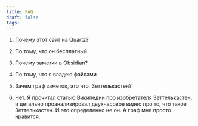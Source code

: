 ```yaml
---
title: FAQ
draft: false
tags:
---
```

1. Почему этот сайт на Quartz?
2. По тому, что он бесплатный

1. Почему заметки в Obsidian?
2. По тому, что я владею файлами

1. Зачем граф заметок, это что, Зеттелькастен?
2. Нет. Я прочитал статью Википедии про изобретателя Зеттелькастен, и детально проанализировал двухчасовое видео про то, что такое Зеттелькастен. И это определенно не он. А граф мне просто нравится.